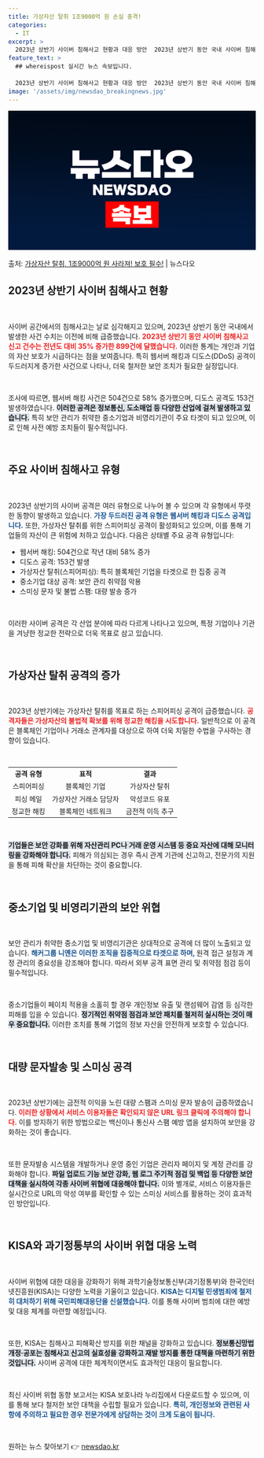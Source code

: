 ```yaml
---
title: 가상자산 탈취 1조9000억 원 손실 충격!
categories:
  - IT
excerpt: >
  2023년 상반기 사이버 침해사고 현황과 대응 방안  2023년 상반기 동안 국내 사이버 침해사고 신고 건수…
feature_text: >
  ## whereispost 실시간 뉴스 속보입니다.

  2023년 상반기 사이버 침해사고 현황과 대응 방안  2023년 상반기 동안 국내 사이버 침해사고 신고 건수…
image: '/assets/img/newsdao_breakingnews.jpg'
---
```


![뉴스다오 속보](/assets/img/newsdao_breakingnews.jpg)

<p>출처: <a href="https://newsdao.kr/5026" rel="dofollow">가상자산 탈취, 1조9000억 원 사라져! 보호 필수!</a> | 뉴스다오</p>

<h2 data-ke-size="size26">2023년 상반기 사이버 침해사고 현황</h2>

<p data-ke-size="size16">&nbsp;</p>
사이버 공간에서의 침해사고는 날로 심각해지고 있으며, 2023년 상반기 동안 국내에서 발생한 사건 수치는 이전에 비해 급증했습니다. <b><span style="color: #ee2323;">2023년 상반기 동안 사이버 침해사고 신고 건수는 전년도 대비 35% 증가한 899건에 달했습니다.</span></b> 이러한 통계는 개인과 기업의 자산 보호가 시급하다는 점을 보여줍니다. 특히 웹서버 해킹과 디도스(DDoS) 공격이 두드러지게 증가한 사건으로 나타나, 더욱 철저한 보안 조치가 필요한 실정입니다.

<p data-ke-size="size16">&nbsp;</p>
조사에 따르면, 웹서버 해킹 사건은 504건으로 58% 증가했으며, 디도스 공격도 153건 발생하였습니다. <b><span style="background-color: #21538527;">이러한 공격은 정보통신, 도소매업 등 다양한 산업에 걸쳐 발생하고 있습니다.</span></b> 특히 보안 관리가 취약한 중소기업과 비영리기관이 주요 타겟이 되고 있으며, 이로 인해 사전 예방 조치들이 필수적입니다. 

<p data-ke-size="size16">&nbsp;</p>
<h2 data-ke-size="size26">주요 사이버 침해사고 유형</h2>

<p data-ke-size="size16">&nbsp;</p>
2023년 상반기의 사이버 공격은 여러 유형으로 나누어 볼 수 있으며 각 유형에서 뚜렷한 동향이 발생하고 있습니다. <b><span style="color: #1a5490;">가장 두드러진 공격 유형은 웹서버 해킹과 디도스 공격입니다.</span></b> 또한, 가상자산 탈취를 위한 스피어피싱 공격이 활성화되고 있으며, 이를 통해 기업들의 자산이 큰 위험에 처하고 있습니다. 다음은 상태별 주요 공격 유형입니다:

<ul>
  <li>웹서버 해킹: 504건으로 작년 대비 58% 증가</li>
  <li>디도스 공격: 153건 발생</li>
  <li>가상자산 탈취(스피어피싱): 특히 블록체인 기업을 타겟으로 한 집중 공격</li>
  <li>중소기업 대상 공격: 보안 관리 취약점 악용</li>
  <li>스미싱 문자 및 불법 스팸: 대량 발송 증가</li>
</ul>

<p data-ke-size="size16">&nbsp;</p>
이러한 사이버 공격은 각 산업 분야에 따라 다르게 나타나고 있으며, 특정 기업이나 기관을 겨냥한 정교한 전략으로 더욱 목표로 삼고 있습니다.

<p data-ke-size="size16">&nbsp;</p>
<h2 data-ke-size="size26">가상자산 탈취 공격의 증가</h2>

<p data-ke-size="size16">&nbsp;</p>
2023년 상반기에는 가상자산 탈취를 목표로 하는 스피어피싱 공격이 급증했습니다. <b><span style="color: #ee2323;">공격자들은 가상자산의 불법적 확보를 위해 정교한 해킹을 시도합니다.</span></b> 일반적으로 이 공격은 블록체인 기업이나 거래소 관계자를 대상으로 하여 더욱 치밀한 수법을 구사하는 경향이 있습니다.

<p data-ke-size="size16">&nbsp;</p>
<table style="width:100%;">
  <tr>
    <td style="text-align: center; height: 17px;"><b>공격 유형</b></td>
    <td style="text-align: center; height: 17px;"><b>표적</b></td>
    <td style="text-align: center; height: 17px;"><b>결과</b></td>
  </tr>
  <tr>
    <td style="text-align: center; height: 17px;">스피어피싱</td>
    <td style="text-align: center; height: 17px;">블록체인 기업</td>
    <td style="text-align: center; height: 17px;">가상자산 탈취</td>
  </tr>
  <tr>
    <td style="text-align: center; height: 17px;">피싱 메일</td>
    <td style="text-align: center; height: 17px;">가상자산 거래소 담당자</td>
    <td style="text-align: center; height: 17px;">악성코드 유포</td>
  </tr>
  <tr>
    <td style="text-align: center; height: 17px;">정교한 해킹</td>
    <td style="text-align: center; height: 17px;">블록체인 네트워크</td>
    <td style="text-align: center; height: 17px;">금전적 이득 추구</td>
  </tr>
</table>

<p data-ke-size="size16">&nbsp;</p>
<b><span style="background-color: #21538527;">기업들은 보안 강화를 위해 자산관리 PC나 거래 운영 시스템 등 중요 자산에 대해 모니터링을 강화해야 합니다.</span></b> 피해가 의심되는 경우 즉시 관계 기관에 신고하고, 전문가의 지원을 통해 피해 확산을 차단하는 것이 중요합니다.  

<p data-ke-size="size16">&nbsp;</p>
<h2 data-ke-size="size26">중소기업 및 비영리기관의 보안 위협</h2>

<p data-ke-size="size16">&nbsp;</p>
보안 관리가 취약한 중소기업 및 비영리기관은 상대적으로 공격에 더 많이 노출되고 있습니다. <b><span style="color: #1a5490;">해커그룹 니옌은 이러한 조직을 집중적으로 타겟으로 하며, </span></b> 원격 접근 설정과 계정 관리의 중요성을 강조해야 합니다. 따라서 외부 공격 표면 관리 및 취약점 점검 등이 필수적입니다.

<p data-ke-size="size16">&nbsp;</p>
중소기업들이 페이치 적용을 소홀히 할 경우 개인정보 유출 및 랜섬웨어 감염 등 심각한 피해를 입을 수 있습니다. <b><span style="background-color: #21538527;">정기적인 취약점 점검과 보안 패치를 철저히 실시하는 것이 매우 중요합니다.</span></b> 이러한 조치를 통해 기업의 정보 자산을 안전하게 보호할 수 있습니다.

<p data-ke-size="size16">&nbsp;</p>
<h2 data-ke-size="size26">대량 문자발송 및 스미싱 공격</h2>

<p data-ke-size="size16">&nbsp;</p>
2023년 상반기에는 금전적 이익을 노린 대량 스팸과 스미싱 문자 발송이 급증하였습니다. <b><span style="color: #ee2323;">이러한 상황에서 서비스 이용자들은 확인되지 않은 URL 링크 클릭에 주의해야 합니다.</span></b> 이를 방지하기 위한 방법으로는 백신이나 통신사 스팸 예방 앱을 설치하여 보안을 강화하는 것이 좋습니다. 

<p data-ke-size="size16">&nbsp;</p>
또한 문자발송 시스템을 개발하거나 운영 중인 기업은 관리자 페이지 및 계정 관리를 강화해야 합니다. <b><span style="background-color: #21538527;">파일 업로드 기능 보안 강화, 웹 로그 주기적 점검 및 백업 등 다양한 보안 대책을 실시하여 각종 사이버 위협에 대응해야 합니다.</span></b> 이와 별개로, 서비스 이용자들은 실시간으로 URL의 악성 여부를 확인할 수 있는 스미싱 서비스를 활용하는 것이 효과적인 방안입니다.

<p data-ke-size="size16">&nbsp;</p>
<h2 data-ke-size="size26">KISA와 과기정통부의 사이버 위협 대응 노력</h2>

<p data-ke-size="size16">&nbsp;</p>
사이버 위협에 대한 대응을 강화하기 위해 과학기술정보통신부(과기정통부)와 한국인터넷진흥원(KISA)는 다양한 노력을 기울이고 있습니다. <b><span style="color: #1a5490;">KISA는 디지털 민생범죄에 철저히 대처하기 위해 국민피해대응단을 신설했습니다.</span></b> 이를 통해 사이버 범죄에 대한 예방 및 대응 체계를 마련할 예정입니다.

<p data-ke-size="size16">&nbsp;</p>
또한, KISA는 침해사고 피해확산 방지를 위한 채널을 강화하고 있습니다. <b><span style="background-color: #21538527;">정보통신망법 개정·공포는 침해사고 신고의 실효성을 강화하고 재발 방지를 통한 대책을 마련하기 위한 것입니다.</span></b> 사이버 공격에 대한 체계적이면서도 효과적인 대응이 필요합니다. 

<p data-ke-size="size16">&nbsp;</p>
최신 사이버 위협 동향 보고서는 KISA 보호나라 누리집에서 다운로드할 수 있으며, 이를 통해 보다 철저한 보안 대책을 수립할 필요가 있습니다. <b><span style="color: #1a5490;">특히, 개인정보와 관련된 사항에 주의하고 필요한 경우 전문가에게 상담하는 것이 크게 도움이 됩니다.</span></b> 

<p data-ke-size="size16">&nbsp;</p> 

원하는 뉴스 찾아보기 👉 <a href="https://newsdao.kr" rel="dofollow">newsdao.kr</a>


